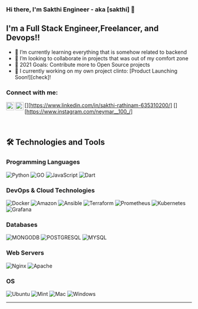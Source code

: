 ### Hi there, I'm Sakthi Engineer - aka [sakthi] 👋

## I'm a Full Stack Engineer,Freelancer, and Devops!!

- 🌱 I’m currently learning everything that is somehow related to backend 
- 👯 I’m looking to collaborate in projects that was out of my comfort zone
- 🥅 2021 Goals: Contribute more to Open Source projects
- 🔭 I currently working on my own project clinto: [Product Launching Soon!][check]!

### Connect with me:

[<img align="left" alt="sakthi | LinkedIn" width="22px" src="https://cdn.jsdelivr.net/npm/simple-icons@v3/icons/linkedin.svg" />][https://www.linkedin.com/in/sakthi-rathinam-635310200/]
[<img align="left" alt="sakthi | Instagram" width="22px" src="https://cdn.jsdelivr.net/npm/simple-icons@v3/icons/instagram.svg" />][https://www.instagram.com/neymar__100_/]

<br />

## 🛠️ Technologies and Tools

### Programming Languages
<p>
    <img alt="Python" src="https://img.shields.io/badge/python-3670A0?style=for-the-badge&logo=python&logoColor=ffdd54" /> 
    <img alt="GO" src="https://img.shields.io/badge/Go-00ADD8?style=for-the-badge&logo=go&logoColor=white" /> 
    <img alt="JavaScript" src="https://img.shields.io/badge/JavaScript-323330?style=for-the-badge&logo=javascript&logoColor=F7DF1E" /> 
    <img alt="Dart" src="https://img.shields.io/badge/Dart-0175C2?style=for-the-badge&logo=dart&logoColor=white" /> 

</p>

### DevOps & Cloud Technologies
<p>
  <img alt="Docker" src="https://img.shields.io/badge/docker-%230db7ed.svg?style=for-the-badge&logo=docker&logoColor=white" />
  <img alt="Amazon" src="https://img.shields.io/badge/Amazon_AWS-232F3E?style=for-the-badge&logo=amazon-aws&logoColor=white" />
  <img alt="Ansible" src="https://img.shields.io/badge/ansible-%231A1918.svg?style=for-the-badge&logo=ansible&logoColor=white" />
  <img alt="Terraform" src="https://img.shields.io/badge/terraform-%235835CC.svg?style=for-the-badge&logo=terraform&logoColor=white" />
  <img alt="Prometheus" src="https://img.shields.io/badge/-Prometheus-E6522C?style=flat&logo=prometheus&logoColor=white" />
  <img alt="Kubernetes" src="https://img.shields.io/badge/kubernetes-%23326ce5.svg?style=for-the-badge&logo=kubernetes&logoColor=white" />
  <img alt="Grafana" src="https://img.shields.io/badge/-Grafana-F46800?style=flat&logo=grafana&logoColor=white" />
</p>



### Databases
<p>
    <img alt="MONGODB" src="https://img.shields.io/badge/MongoDB-4EA94B?style=for-the-badge&logo=mongodb&logoColor=white" /> 
    <img alt="POSTGRESQL" src="https://img.shields.io/badge/PostgreSQL-316192?style=for-the-badge&logo=postgresql&logoColor=white" /> 
    <img alt="MYSQL" src="https://img.shields.io/badge/MySQL-00000F?style=for-the-badge&logo=mysql&logoColor=white" /> 

</p>

### Web Servers
<p>
  <img alt="Nginx" src="https://img.shields.io/badge/nginx-%23009639.svg?style=for-the-badge&logo=nginx&logoColor=white" />
  <img alt="Apache" src="https://img.shields.io/badge/apache-%23D42029.svg?style=for-the-badge&logo=apache&logoColor=white" /> 
  
</p>

### OS
<p>
    <img alt="Ubuntu" src="https://img.shields.io/badge/Ubuntu-E95420?style=for-the-badge&logo=ubuntu&logoColor=white" /> 
    <img alt="Mint" src="https://img.shields.io/badge/Linux%20Mint-87CF3E?style=for-the-badge&logo=Linux%20Mint&logoColor=white" /> 
    <img alt="Mac" src="https://img.shields.io/badge/mac%20os-000000?style=for-the-badge&logo=macos&logoColor=F0F0F0" /> 
    <img alt="Windows" src="https://img.shields.io/badge/Windows-0078D6?style=for-the-badge&logo=windows&logoColor=white" /> 

</p>

---

<!-- <details>
  <summary>:zap: Recent GitHub Activity</summary>
  
<!--START_SECTION:activity-->
<!-- 1. 🗣 Commented on [#2](https://github.com/codeSTACKr/portfolio-sass/issues/2) in [codeSTACKr/portfolio-sass](https://github.com/codeSTACKr/portfolio-sass)
2. ❗️ Closed issue [#2](https://github.com/codeSTACKr/portfolio-sass/issues/2) in [codeSTACKr/portfolio-sass](https://github.com/codeSTACKr/portfolio-sass)
3. ❌ Closed PR [#11](https://github.com/codeSTACKr/free-developer-resources/pull/11) in [codeSTACKr/free-developer-resources](https://github.com/codeSTACKr/free-developer-resources)
4. 🗣 Commented on [#11](https://github.com/codeSTACKr/free-developer-resources/issues/11) in [codeSTACKr/free-developer-resources](https://github.com/codeSTACKr/free-developer-resources)
5. 🎉 Merged PR [#10](https://github.com/codeSTACKr/free-developer-resources/pull/10) in [codeSTACKr/free-developer-resources](https://github.com/codeSTACKr/free-developer-resources) -->
<!--END_SECTION:activity-->

<!-- </details>

<details>
  <summary>:zap: GitHub Stats</summary>

  <img align="left" alt="codeSTACKr's GitHub Stats" src="https://github-readme-stats.codestackr.vercel.app/api?username=codeSTACKr&show_icons=true&hide_border=true" /> -->

<!-- </details> -->

<!-- [website]: https://codeSTACKr.com
[course]: http://vsCodeHero.com
[twitter]: https://twitter.com/codeSTACKr
[youtube]: https://youtube.com/codeSTACKr
[instagram]: https://instagram.com/codeSTACKr
[linkedin]: https://linkedin.com/in/codeSTACKr
[webdevplaylist]: https://www.youtube.com/playlist?list=PLkwxH9e_vrAJ0WbEsFA9W3I1W-g_BTsbt
[jsplaylist]: https://www.youtube.com/playlist?list=PLkwxH9e_vrALRJKu7wfXby3MKeflhTu6B
[cssplaylist]: https://www.youtube.com/playlist?list=PLkwxH9e_vrALSdvZuEh6gqQdmDoDIoqz4
[reactplaylist]: https://www.youtube.com/playlist?list=PLkwxH9e_vrAK4TdffpxKY3QGyHCpxFcQ0 -->
